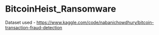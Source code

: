 # BitcoinHeist_Ransomware

Dataset used - https://www.kaggle.com/code/nabanichowdhury/bitcoin-transaction-fraud-detection
